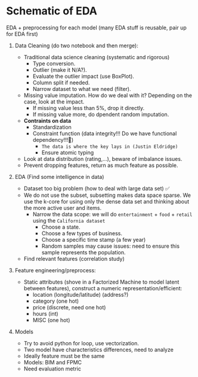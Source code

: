 # Schematic of EDA

EDA + preprocessing for each model (many EDA stuff is reusable, pair up for EDA first)
1. Data Cleaning (do two notebook and then merge):
    - Traditional data science cleaning (systematic and rigorous)
        - Type conversion.
        - Outlier (make it N/A?).
        - Evaluate the outlier impact (use BoxPlot).
        - Column split if needed.
        - Narrow dataset to what we need (filter).
    - Missing value imputation. How do we deal with it? Depending on the case, look at the impact.
        - If missing value less than 5%, drop it directly.
        - If missing value more, do dpendent random imputation.
    - **Contraints on data**
        - Standardization
        - Constraint function (data integrity!!! Do we have functional dependency!!!🤪)
            - `The data is where the key lays in (Justin Eldridge)`
            - Ensure atomic typing
    - Look at data distribution (rating,...), beware of imbalance issues.
    - Prevent dropping features, return as much feature as possible.

2. EDA (Find some intelligence in data)
    - Dataset too big problem (how to deal with large data set) ✅
    - We do not use the subset, subsetting makes data space sparse. We use the k-core for using only the dense data set and thinking about the more active user and items.
        - Narrow the data scope: we will do `entertainment` + `food` + `retail` using the `California dataset`
            - Choose a state.
            - Choose a few types of business.
            - Choose a specific time stamp (a few year)
            - Random samples may cause issues: need to ensure this sample represents the population.
    - Find relevant features (correlation study)

3. Feature engineering/preprocess:
    - Static attributes (shove in a Factorized Machine to model latent between features), construct a numeric representation/efficient:
        - location (longitude/latitude) (address?)
        - category (one hot)
        - price (discrete, need one hot)
        - hours (int)
        - MISC (one hot)

4. Models
    - Try to avoid python for loop, use vectorization.
    - Two model have characteristics differences, need to analyze
    - Ideally feature must be the same
    - Models: BIM and FPMC
    - Need evaluation metric
